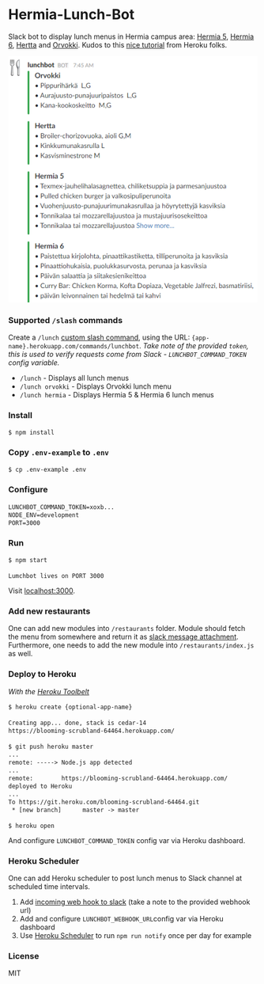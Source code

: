 # Hermia-Lunch-Bot

Slack bot to display lunch menus in Hermia campus area: [Hermia 5](http://www.sodexo.fi/hermia5), [Hermia 6](http://www.sodexo.fi/hermia6), [Hertta](http://www.linkosuo.fi/kahvilat/ravintola-hertta.html) and [Orvokki](http://www.linkosuo.fi/kahvilat/ravintola-orvokki.html). Kudos to this [nice tutorial](https://blog.heroku.com/archives/2016/3/9/how-to-deploy-your-slack-bots-to-heroku) from Heroku folks.

![Hermia-Lunch-Bot](https://raw.githubusercontent.com/jlampain/hermia-lunch-bot/master/sample/lunchbot.png "Hermia-Lunch-Bot")

### Supported `/slash` commands

Create a `/lunch` [custom slash command](https://api.slack.com/slash-commands), using the URL: `{app-name}.herokuapp.com/commands/lunchbot`. *Take note of the provided `token`, this is used to verify requests come from Slack - `LUNCHBOT_COMMAND_TOKEN` config variable.*

- `/lunch` - Displays all lunch menus
- `/lunch orvokki` - Displays Orvokki lunch menu
- `/lunch hermia` - Displays Hermia 5 & Hermia 6 lunch menus

### Install

```shell
$ npm install
```

### Copy `.env-example` to `.env`

```shell
$ cp .env-example .env
```

### Configure

```shell
LUNCHBOT_COMMAND_TOKEN=xoxb...
NODE_ENV=development
PORT=3000
```
### Run

```shell
$ npm start

Lumchbot lives on PORT 3000
```

Visit [localhost:3000](http://localhost:3000).

### Add new restaurants

One can add new modules into `/restaurants` folder. Module should fetch the menu from somewhere and return it as [slack message attachment](https://api.slack.com/docs/attachments). Furthermore, one needs to add the new module into `/restaurants/index.js` as well.

### Deploy to Heroku

_With the [Heroku Toolbelt](https://toolbelt.heroku.com)_

```shell
$ heroku create {optional-app-name}

Creating app... done, stack is cedar-14
https://blooming-scrubland-64464.herokuapp.com/

$ git push heroku master
...
remote: -----> Node.js app detected
...
remote:        https://blooming-scrubland-64464.herokuapp.com/ deployed to Heroku
...
To https://git.heroku.com/blooming-scrubland-64464.git
 * [new branch]      master -> master

$ heroku open
```

And configure `LUNCHBOT_COMMAND_TOKEN` config var via Heroku dashboard.  

### Heroku Scheduler

One can add Heroku scheduler to post lunch menus to Slack channel at scheduled time intervals. 

1. Add [incoming web hook to slack]() (take a note to the provided webhook url)
2. Add and configure `LUNCHBOT_WEBHOOK_URL`config var via Heroku dashboard
3. Use [Heroku Scheduler](https://devcenter.heroku.com/articles/scheduler) to run `npm run notify` once per day for example

### License

MIT